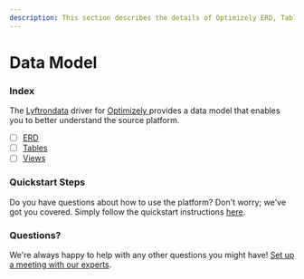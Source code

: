 ```yaml
---
description: This section describes the details of Optimizely ERD, Tables, and Views.
---
```


# Data Model

### Index

The  [Lyftrondata](https://www.lyftrondata.com/) driver for [Optimizely](https://www.lyftrondata.com/integration/optimizely/)[ ](https://www.lyftrondata.com/integration/optimizely/)provides a data model that enables you to better understand the source platform.

* [ ] [ERD](../../../business-analytics/optimizely/data-model/erd.md)
* [ ] [Tables](../../../business-analytics/optimizely/data-model/tables.md)
* [ ] [Views](../../../business-analytics/optimizely/data-model/views.md)

### Quickstart Steps

Do you have questions about how to use the platform? Don't worry; we've got you covered. Simply follow the quickstart instructions [here](../../../../quickstart-steps.md).

### Questions? <a href="#questions" id="questions"></a>

We're always happy to help with any other questions you might have! [Set up a meeting with our experts](https://www.lyftrondata.com/book-a-meeting/).

